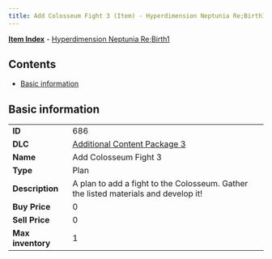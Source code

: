 ```yaml
---
title: Add Colosseum Fight 3 (Item) - Hyperdimension Neptunia Re;Birth1
---
```


[**Item Index**](/neptunia/rb1/item/index.html) - [Hyperdimension Neptunia Re;Birth1](/neptunia/rb1)

## Contents

- [Basic information](#basic-information)
## Basic information

|   |   |
| -- | -- |
| **ID** | 686 |
| **DLC** | [Additional Content Package 3](/neptunia/rb1/dlc/12-pack3.html) |
| **Name** | Add Colosseum Fight 3 |
| **Type** | Plan |
| **Description** | A plan to add a fight to the Colosseum. Gather the listed materials and develop it! |
| **Buy Price** | 0 |
| **Sell Price** | 0 |
| **Max inventory** | 1 |
